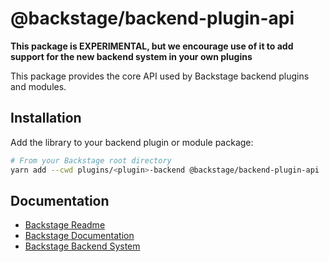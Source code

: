# @backstage/backend-plugin-api

**This package is EXPERIMENTAL, but we encourage use of it to add support for the new backend system in your own plugins**

This package provides the core API used by Backstage backend plugins and modules.

## Installation

Add the library to your backend plugin or module package:

```bash
# From your Backstage root directory
yarn add --cwd plugins/<plugin>-backend @backstage/backend-plugin-api
```

## Documentation

- [Backstage Readme](https://github.com/backstage/backstage/blob/master/README.md)
- [Backstage Documentation](https://github.com/backstage/backstage/blob/master/docs/README.md)
- [Backstage Backend System](https://backstage.io/docs/backend-system/)

